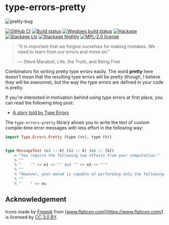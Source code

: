 # type-errors-pretty

![pretty-bug](https://user-images.githubusercontent.com/4276606/61183911-eda86300-a679-11e9-9b8e-34c129469075.png)

[![GitHub CI](https://github.com/kowainik/type-errors-pretty/workflows/CI/badge.svg)](https://github.com/kowainik/type-errors-pretty/actions)
[![Build status](https://img.shields.io/travis/com/chshersh/type-errors-pretty/master?logo=travis)](https://travis-ci.com/chshersh/type-errors-pretty)
[![Windows build status](https://ci.appveyor.com/api/projects/status/github/chshersh/type-errors-pretty?branch=master&svg=true)](https://ci.appveyor.com/project/chshersh/type-errors-pretty)
[![Hackage](https://img.shields.io/hackage/v/type-errors-pretty.svg?logo=haskell)](https://hackage.haskell.org/package/type-errors-pretty)
[![Stackage Lts](http://stackage.org/package/type-errors-pretty/badge/lts)](http://stackage.org/lts/package/type-errors-pretty)
[![Stackage Nightly](http://stackage.org/package/type-errors-pretty/badge/nightly)](http://stackage.org/nightly/package/type-errors-pretty)
[![MPL-2.0 license](https://img.shields.io/badge/license-MPL--2.0-blue.svg)](LICENSE)


> "It is important that we forgive ourselves for making mistakes. We need to learn
> from our errors and move on."
>
> ― Steve Maraboli, Life, the Truth, and Being Free

Combinators for writing pretty type errors easily. The word **pretty** here
doesn't mean that the resulting type errors will be pretty (though, I believe
they will be awesome), but the way the type errors are defined in your code is
pretty.

If you're interested in motivation behind using type errors at first place, you
can read the following blog post:

* [A story told by Type Errors](https://kodimensional.dev/type-errors)

The `type-errors-pretty` library allows you to write the text of custom
compile-time error messages with less effort in the following way:

```haskell
import Type.Errors.Pretty (type (<>), type (%))


type MessageText (e1 :: k) (e2 :: k) (es :: [k])
    = "You require the following two effects from your computation:"
    % ""
    % "    '" <> e1 <> "' and '" <> e2 <> "'"
    % ""
    % "However, your monad is capable of performing only the following effects:"
    % ""
    % "    " <> es
```

## Acknowledgement

Icons made by [Freepik](http://www.freepik.com) from [www.flaticon.com](https://www.flaticon.com/) is licensed by [CC 3.0 BY](http://creativecommons.org/licenses/by/3.0/).
